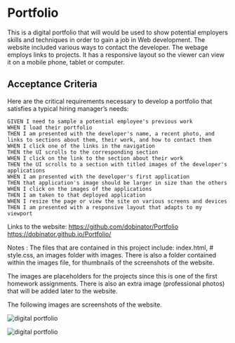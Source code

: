 # Portfolio
This is a digital portfolio that will would be used to show potential employers skills and techniques in order to gain a job in Web development. The website included various ways to contact the developer. The webage employs links to projects. It has a responsive layout so the viewer can view it on a mobile phone, tablet or computer. 

## Acceptance Criteria

Here are the critical requirements necessary to develop a portfolio that satisfies a typical hiring manager’s needs:

```
GIVEN I need to sample a potential employee's previous work
WHEN I load their portfolio
THEN I am presented with the developer's name, a recent photo, and links to sections about them, their work, and how to contact them
WHEN I click one of the links in the navigation
THEN the UI scrolls to the corresponding section
WHEN I click on the link to the section about their work
THEN the UI scrolls to a section with titled images of the developer's applications
WHEN I am presented with the developer's first application
THEN that application's image should be larger in size than the others
WHEN I click on the images of the applications
THEN I am taken to that deployed application
WHEN I resize the page or view the site on various screens and devices
THEN I am presented with a responsive layout that adapts to my viewport
```

Links to the website:
https://github.com/dobinator/Portfolio
https://dobinator.github.io/Portfolio/

Notes : 
 The files that are contained in this project include: index.html, # style.css, an images folder with images. There is also a folder contained within the images file, for thumbnails of the screenshots of the website.


The images are placeholders for the projects since this is one of the first homework assignments. There is also an extra image (professional photos) that will be added later to the website.


The following images are screenshots of the website. 
 
![digital portfolio](.assets/images/screenshot.jpg)

![digital portfolio](.assets/images/screenshot2.jpg)

